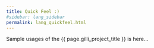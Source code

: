 ```yaml
---
title: Quick Feel :)
#sidebar: lang_sidebar
permalink: lang_quickfeel.html
---
```


Sample usages of the {{ page.gilli_project_title }} is here...